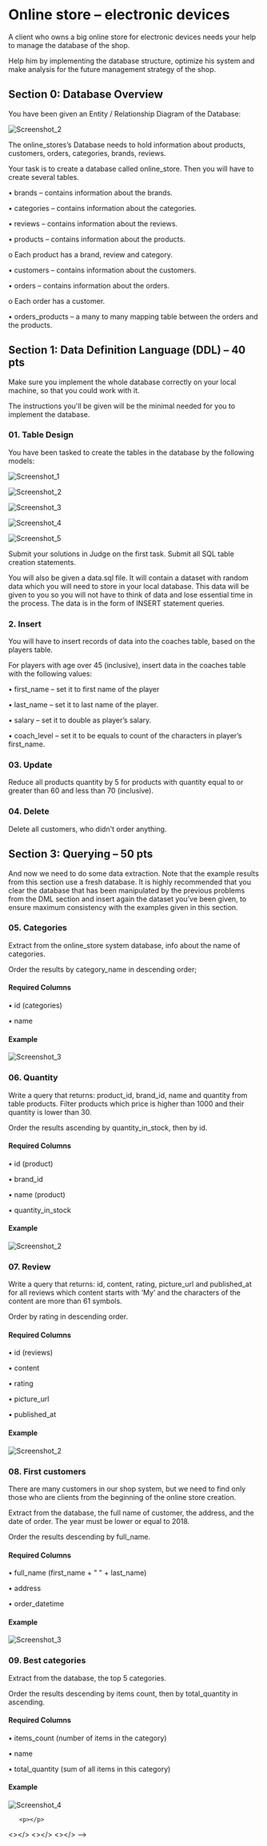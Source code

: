 <h1>Online store – electronic devices</h1>
  <p>A client who owns a big online store for electronic devices needs your help to manage the database of the shop. </p>
    <p>Help him by implementing the database structure, optimize his system and make analysis for the future management strategy of the shop.</p>
    
<h2>Section 0: Database Overview</h2>
  <p>You have been given an Entity / Relationship Diagram of the Database:</p>
  
  ![Screenshot_2](https://user-images.githubusercontent.com/73018624/222157076-71fd4cf5-55da-42ea-8491-dc5867807c91.jpg)

  <p>The online_stores’s Database needs to hold information about products, customers, orders, categories, brands, reviews.</p>
   <p>Your task is to create a database called online_store. Then you will have to create several tables.</p>
    <p>•	brands – contains information about the brands.</p>
     <p>•	categories – contains information about the categories.</p>
      <p>•	reviews – contains information about the reviews.</p>
       <p>•	products – contains information about the products.</p>
        <p>o	Each product has a brand, review and category.</p>
          <p>•	customers – contains information about the customers.</p>
            <p>•	orders – contains information about the orders.</p>
              <p>o	Each order has a customer. </p>
                <p>•	orders_products – a many to many mapping table between the orders and the products.</p>        
    <h2>Section 1: Data Definition Language (DDL) – 40 pts</h2>    
    <p>Make sure you implement the whole database correctly on your local machine, so that you could work with it.</p>
     <p>The instructions you'll be given will be the minimal needed for you to implement the database.</p>
     <h3>01.	Table Design</h3>
      <p>You have been tasked to create the tables in the database by the following models:</p>       
      
![Screenshot_1](https://user-images.githubusercontent.com/73018624/222665595-4d222b2f-742e-41da-921a-576eb5cca119.jpg)
      
![Screenshot_2](https://user-images.githubusercontent.com/73018624/222664047-7ed245fe-7aa1-4538-a67b-4c6cf210e5bf.jpg)     
      
![Screenshot_3](https://user-images.githubusercontent.com/73018624/222664085-7a0bb9aa-eaf3-4bb3-968a-988dc52762ec.jpg)      
      
![Screenshot_4](https://user-images.githubusercontent.com/73018624/222664145-f9abede5-4de3-4ee6-9cc0-dd4ac0aabf61.jpg)      
      
![Screenshot_5](https://user-images.githubusercontent.com/73018624/222664182-3eb014b4-f987-43fe-b08c-0a5af7abcb2e.jpg)      
     
 <p>Submit your solutions in Judge on the first task. Submit all SQL table creation statements.</p>
        <p>You will also be given a data.sql file. It will contain a dataset with random data which you will need to store in your local database. This data will be given to you so you will not have to think of data and lose essential time in the process. The data is in the form of INSERT statement queries. </p>
    
<h3>2.	Insert</h3>
    <p>You will have to insert records of data into the coaches table, based on the players table. </p>
     <p>For players with age over 45 (inclusive), insert data in the coaches table with the following values:</p>
      <p>•	first_name – set it to first name of the player</p>
       <p>•	last_name – set it to last name of the player.</p>
        <p>•	salary – set it to double as player’s salary. </p>
    <p>•	coach_level – set it to be equals to count of the characters in player’s first_name.</p>
 
<h3>03.	Update</h3>
     <p>Reduce all products quantity by 5 for products with quantity equal to or greater than 60 and less than 70 (inclusive).</p>
      <h3>04.	Delete</h3>
     <p>Delete all customers, who didn't order anything.</p>
      <h2>Section 3: Querying – 50 pts</h2>
       <p>And now we need to do some data extraction. Note that the example results from this section use a fresh database. It is highly recommended that you clear the database that has been manipulated by the previous problems from the DML section and insert again the dataset you’ve been given, to ensure maximum consistency with the examples given in this section.</p> 
       <h3>05.	Categories</h3>
     <p>Extract from the online_store system database, info about the name of categories.</p>
      <p>Order the results by category_name in descending order;</p>
       <h4>Required Columns</h4>
       <p>•	id (categories)</p>
        <p>•	name</p>
        <h4>Example</h4>

![Screenshot_3](https://user-images.githubusercontent.com/73018624/227310427-b6d9d902-6a35-4221-b1a6-66a70790cedf.jpg)
        <h3>06.	Quantity</h3>
       <p>Write a query that returns: product_id, brand_id, name and quantity from table products. Filter products which price is higher than 1000 and their quantity is lower than 30.</p>
     <p>Order the results ascending by quantity_in_stock, then by id.</p>
     <h4>Required Columns</h4>
      <p>•	id (product)</p>
       <p>•	brand_id </p>
       <p>•	name (product)</p>
       <p>•	quantity_in_stock</p>
       <h4>Example</h4>
       ![Screenshot_2](https://user-images.githubusercontent.com/73018624/227647429-ee688ab4-5e0c-4e87-8c1d-b8d558d78484.jpg)
       <h3>07.	Review</h3>
     <p>Write a query that returns: id, content, rating, picture_url and published_at for all reviews which content starts with ‘My’ and the characters of the content are more than 61 symbols.</p>
      <p>Order by rating in descending order.</p>
      <h4>Required Columns</h4>
       <p>•	id (reviews)</p>
       <p>•	content</p>
       <p>•	rating</p>
      <p>•	picture_url</p>
       <p>•	published_at</p>
       <h4>Example</h4>
       ![Screenshot_2](https://user-images.githubusercontent.com/73018624/227704436-e4091fc8-9549-48f8-a4ac-8a985c9dee5b.jpg)
     <h3>08.	First customers</h3>
     <p>There are many customers in our shop system, but we need to find only those who are clients from the beginning of the online store creation.</p>
      <p>Extract from the database, the full name of customer, the address, and the date of order. The year must be lower or equal to 2018.</p>
       <p>Order the results descending by full_name.</p>
       <h4>Required Columns</h4>
       <p>•	full_name (first_name + " " + last_name)</p>
      <p>•	address</p>
       <p>•	order_datetime</p>
       <h4>Example</h4>
![Screenshot_3](https://user-images.githubusercontent.com/73018624/227704548-b2bb9845-614c-47c3-972e-b74ee18eded1.jpg)
      <h3>09.	Best categories</h3>
     <p>Extract from the database, the top 5 categories.</p>
      <p>Order the results descending by items count, then by total_quantity in ascending. </p>
       <h4>Required Columns</h4>
       <p>•	items_count (number of items in the category)</p>
       <p>•	name</p>
       <p>•	total_quantity (sum of all items in this category)</p>
       <h4>Example</h4>
![Screenshot_4](https://user-images.githubusercontent.com/73018624/227704659-38e7f7f9-a4b4-462f-8aab-2821bceff352.jpg)

       <p></p>
  <></>
  <></>
  <></>
  -->

